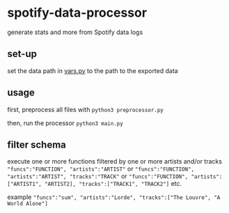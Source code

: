 # spotify-data-processor
 generate stats and more from Spotify data logs

## set-up
set the data path in [vars.py](./vars.py) to the path to the exported data

## usage
first, preprocess all files with
`python3 preprocessor.py`

then, run the processor
`python3 main.py`

## filter schema
execute one or more functions filtered by one or more artists and/or tracks
`"funcs":"FUNCTION", "artists":"ARTIST"` or
`"funcs":"FUNCTION", "artists":"ARTIST", "tracks":"TRACK"` or
`"funcs":"FUNCTION", "artists":["ARTIST1", "ARTIST2], "tracks":["TRACK1", "TRACK2"]` etc.

example
`"funcs":"sum", "artists":"Lorde", "tracks":["The Louvre", "A World Alone"]`
